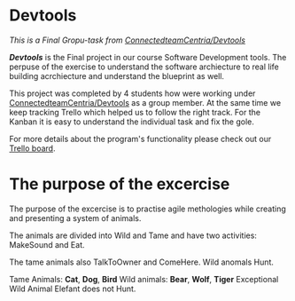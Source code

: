 # Devtools
*This is a Final Gropu-task from [ConnectedteamCentria/Devtools](https://github.com/connectedteamCentria/devtools)*

***Devtools*** is the Final project in our course Software Development tools. The perpuse of the exercise to understand the software archiecture to real life building acrchiecture and understand the blueprint as well.  

This project was completed by 4 students how were working under [ConnectedteamCentria/Devtools](https://github.com/connectedteamCentria/devtools) as a group member. At the same time we keep tracking Trello which helped us to follow the right track. For the Kanban it is easy to understand the individual task and fix the gole.  

For more details about the program's functionality please check out our [Trello board](https://trello.com/b/GdmwY8LR/connectedteam).


# The purpose of the excercise

The purpose of the excercise is to practise agile methologies while creating and presenting a system of animals.

The animals are divided into Wild and Tame and have two activities: MakeSound and Eat.

The tame animals also TalkToOwner and ComeHere. Wild anomals Hunt.

Tame Animals: **Cat**, **Dog**, **Bird** Wild animals: **Bear**, **Wolf**, **Tiger** Exceptional Wild Animal Elefant does not Hunt.


# 